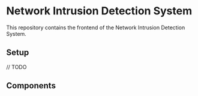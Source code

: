 # Network Intrusion Detection System
This repository contains the frontend of the Network Intrusion Detection System.  

## Setup

// TODO

## Components


##  